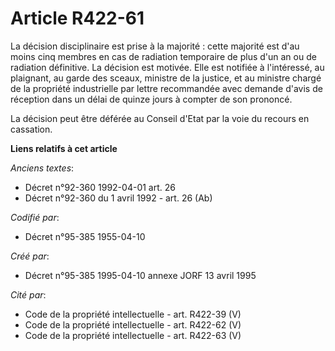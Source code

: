 # Article R422-61

La décision disciplinaire est prise à la majorité : cette majorité est d'au moins cinq membres en cas de radiation temporaire
de plus d'un an ou de radiation définitive. La décision est motivée. Elle est notifiée à l'intéressé, au plaignant, au garde
des sceaux, ministre de la justice, et au ministre chargé de la propriété industrielle par lettre recommandée avec demande
d'avis de réception dans un délai de quinze jours à compter de son prononcé.

La décision peut être déférée au Conseil d'Etat par la voie du recours en cassation.

**Liens relatifs à cet article**

_Anciens textes_:

  - Décret n°92-360 1992-04-01 art. 26
  - Décret n°92-360 du 1 avril 1992 - art. 26 (Ab)

_Codifié par_:

  - Décret n°95-385 1955-04-10

_Créé par_:

  - Décret n°95-385 1995-04-10 annexe JORF 13 avril 1995

_Cité par_:

  - Code de la propriété intellectuelle - art. R422-39 (V)
  - Code de la propriété intellectuelle - art. R422-62 (V)
  - Code de la propriété intellectuelle - art. R422-63 (V)

